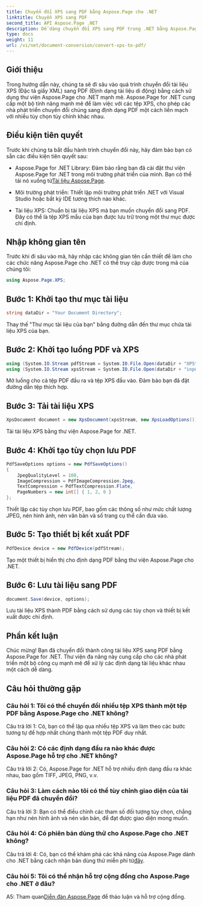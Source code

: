 ```yaml
---
title: Chuyển đổi XPS sang PDF bằng Aspose.Page cho .NET
linktitle: Chuyển XPS sang PDF
second_title: API Aspose.Page .NET
description: Dễ dàng chuyển đổi XPS sang PDF trong .NET bằng Aspose.Page. Tải xuống thư viện, khám phá tài liệu và dùng thử miễn phí.
type: docs
weight: 11
url: /vi/net/document-conversion/convert-xps-to-pdf/
---
```

## Giới thiệu

Trong hướng dẫn này, chúng ta sẽ đi sâu vào quá trình chuyển đổi tài liệu XPS (Đặc tả giấy XML) sang PDF (Định dạng tài liệu di động) bằng cách sử dụng thư viện Aspose.Page cho .NET mạnh mẽ. Aspose.Page for .NET cung cấp một bộ tính năng mạnh mẽ để làm việc với các tệp XPS, cho phép các nhà phát triển chuyển đổi chúng sang định dạng PDF một cách liền mạch với nhiều tùy chọn tùy chỉnh khác nhau.

## Điều kiện tiên quyết

Trước khi chúng ta bắt đầu hành trình chuyển đổi này, hãy đảm bảo bạn có sẵn các điều kiện tiên quyết sau:

-  Aspose.Page for .NET Library: Đảm bảo rằng bạn đã cài đặt thư viện Aspose.Page for .NET trong môi trường phát triển của mình. Bạn có thể tải nó xuống từ[Tài liệu Aspose.Page](https://reference.aspose.com/page/net/).

- Môi trường phát triển: Thiết lập môi trường phát triển .NET với Visual Studio hoặc bất kỳ IDE tương thích nào khác.

- Tài liệu XPS: Chuẩn bị tài liệu XPS mà bạn muốn chuyển đổi sang PDF. Đây có thể là tệp XPS mẫu của bạn được lưu trữ trong một thư mục được chỉ định.

## Nhập không gian tên

Trước khi đi sâu vào mã, hãy nhập các không gian tên cần thiết để làm cho các chức năng Aspose.Page cho .NET có thể truy cập được trong mã của chúng tôi:

```csharp
using Aspose.Page.XPS;
```

## Bước 1: Khởi tạo thư mục tài liệu

```csharp
string dataDir = "Your Document Directory";
```

Thay thế "Thư mục tài liệu của bạn" bằng đường dẫn đến thư mục chứa tài liệu XPS của bạn.

## Bước 2: Khởi tạo luồng PDF và XPS

```csharp
using (System.IO.Stream pdfStream = System.IO.File.Open(dataDir + "XPStoPDF_out.pdf", System.IO.FileMode.OpenOrCreate, System.IO.FileAccess.Write))
using (System.IO.Stream xpsStream = System.IO.File.Open(dataDir + "input.xps", System.IO.FileMode.Open))
```

Mở luồng cho cả tệp PDF đầu ra và tệp XPS đầu vào. Đảm bảo bạn đã đặt đường dẫn tệp thích hợp.

## Bước 3: Tải tài liệu XPS

```csharp
XpsDocument document = new XpsDocument(xpsStream, new XpsLoadOptions());
```

Tải tài liệu XPS bằng thư viện Aspose.Page for .NET.

## Bước 4: Khởi tạo tùy chọn lưu PDF

```csharp
PdfSaveOptions options = new PdfSaveOptions()
{
    JpegQualityLevel = 100,
    ImageCompression = PdfImageCompression.Jpeg,
    TextCompression = PdfTextCompression.Flate,
    PageNumbers = new int[] { 1, 2, 6 }
};
```

Thiết lập các tùy chọn lưu PDF, bao gồm các thông số như mức chất lượng JPEG, nén hình ảnh, nén văn bản và số trang cụ thể cần đưa vào.

## Bước 5: Tạo thiết bị kết xuất PDF

```csharp
PdfDevice device = new PdfDevice(pdfStream);
```

Tạo một thiết bị hiển thị cho định dạng PDF bằng thư viện Aspose.Page cho .NET.

## Bước 6: Lưu tài liệu sang PDF

```csharp
document.Save(device, options);
```

Lưu tài liệu XPS thành PDF bằng cách sử dụng các tùy chọn và thiết bị kết xuất được chỉ định.

## Phần kết luận

Chúc mừng! Bạn đã chuyển đổi thành công tài liệu XPS sang PDF bằng Aspose.Page for .NET. Thư viện đa năng này cung cấp cho các nhà phát triển một bộ công cụ mạnh mẽ để xử lý các định dạng tài liệu khác nhau một cách dễ dàng.

## Câu hỏi thường gặp

### Câu hỏi 1: Tôi có thể chuyển đổi nhiều tệp XPS thành một tệp PDF bằng Aspose.Page cho .NET không?

Câu trả lời 1: Có, bạn có thể lặp qua nhiều tệp XPS và làm theo các bước tương tự để hợp nhất chúng thành một tệp PDF duy nhất.

### Câu hỏi 2: Có các định dạng đầu ra nào khác được Aspose.Page hỗ trợ cho .NET không?

Câu trả lời 2: Có, Aspose.Page for .NET hỗ trợ nhiều định dạng đầu ra khác nhau, bao gồm TIFF, JPEG, PNG, v.v.

### Câu hỏi 3: Làm cách nào tôi có thể tùy chỉnh giao diện của tài liệu PDF đã chuyển đổi?

Câu trả lời 3: Bạn có thể điều chỉnh các tham số đối tượng tùy chọn, chẳng hạn như nén hình ảnh và nén văn bản, để đạt được giao diện mong muốn.

### Câu hỏi 4: Có phiên bản dùng thử cho Aspose.Page cho .NET không?

 Câu trả lời 4: Có, bạn có thể khám phá các khả năng của Aspose.Page dành cho .NET bằng cách nhận bản dùng thử miễn phí từ[đây](https://releases.aspose.com/).

### Câu hỏi 5: Tôi có thể nhận hỗ trợ cộng đồng cho Aspose.Page cho .NET ở đâu?

 A5: Tham quan[Diễn đàn Aspose.Page](https://forum.aspose.com/c/page/39) để thảo luận và hỗ trợ cộng đồng.